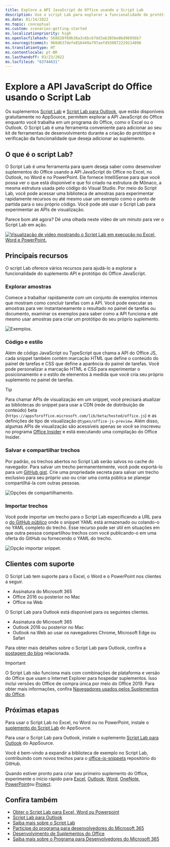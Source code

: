 ```yaml
---
title: Explore a API JavaScript do Office usando o Script Lab
description: Use o script Lab para explorar a funcionalidade de protótipo e a API do Office JS.
ms.date: 01/14/2022
ms.topic: conceptual
ms.custom: scenarios:getting-started
ms.localizationpriority: high
ms.openlocfilehash: 568628f60b36a3c6bcb7dd3ab3856e86d96956b7
ms.sourcegitcommit: 968d637defe816449a797aefd930872229214898
ms.translationtype: HT
ms.contentlocale: pt-BR
ms.lasthandoff: 03/23/2022
ms.locfileid: "63744631"
---
```

# <a name="explore-office-javascript-api-using-script-lab"></a>Explore a API JavaScript do Office usando o Script Lab

Os suplementos [Script Lab](https://appsource.microsoft.com/product/office/WA104380862) e [Script Lab para Outlook](https://appsource.microsoft.com/product/office/WA200001603), que estão disponíveis gratuitamente no AppSource, permitem explorar a API JavaScript do Office enquanto você trabalha em um programa do Office, como o Excel ou o Outlook. O Script Lab é uma ferramenta conveniente para adicionar ao seu kit de ferramentas de desenvolvimento durante a criação do protótipo e verificação da funcionalidade que deseja adicionar ao suplemento.

## <a name="what-is-script-lab"></a>O que é o script Lab?

O Script Lab é uma ferramenta para quem deseja saber como desenvolver suplementos do Office usando a API JavaScript do Office no Excel, no Outlook, no Word e no PowerPoint. Ele fornece IntelliSense para que você possa ver o que está disponível e que foi criado na estrutura de Mônaco, a mesma estrutura usada pelo código do Visual Studio. Por meio do Script Lab, você pode acessar uma biblioteca de amostras para experimentar rapidamente recursos ou até mesmo usar um exemplo como o ponto de partida para o seu próprio código. Você pode até usar o Script Lab para experimentar as APIs de visualização.

Parece bom até agora? Dê uma olhada neste vídeo de um minuto para ver o Script Lab em ação.

[![Visualização de vídeo mostrando o Script Lab em execução no Excel, Word e PowerPoint.](../images/screenshot-wide-youtube.png 'Visualização de vídeo do Script Lab')](https://aka.ms/scriptlabvideo)

## <a name="key-features"></a>Principais recursos

O script Lab oferece vários recursos para ajudá-lo a explorar a funcionalidade do suplemento API e protótipo do Office JavaScript.

### <a name="explore-samples"></a>Explorar amostras

Comece a trabalhar rapidamente com um conjunto de exemplos internos que mostram como concluir tarefas com a API. Você pode executar as amostras para ver instantaneamente o resultado no painel de tarefas ou documento, examinar os exemplos para saber como a API funciona e até mesmo usar amostras para criar um protótipo do seu próprio suplemento.

![Exemplos.](../images/script-lab-samples.jpg)

### <a name="code-and-style"></a>Código e estilo

Além de código JavaScript ou TypeScript que chama a API do Office JS, cada snippet também contém marcação HTML que define o conteúdo do painel de tarefas e CSS que define a aparência do painel de tarefas. Você pode personalizar a marcação HTML e CSS para experimentar o posicionamento e o estilo de elementos à medida que você cria seu próprio suplemento no painel de tarefas.

> [!TIP]
> Para chamar APIs de visualização em um snippet, você precisará atualizar as bibliotecas do snippet para usar a CDN (rede de distribuição de conteúdo) beta (`https://appsforoffice.microsoft.com/lib/beta/hosted/office.js`) e as definições de tipo de visualização `@types/office-js-preview`. Além disso, algumas APIs de visualização são acessíveis apenas se você se inscreveu no programa [Office Insider](https://insider.office.com) e está executando uma compilação do Office Insider.

### <a name="save-and-share-snippets"></a>Salvar e compartilhar trechos

Por padrão, os trechos abertos no Script Lab serão salvos no cache do navegador. Para salvar um trecho permanentemente, você pode exportá-lo para um [GitHub gist](https://gist.github.com). Crie uma propriedade secreta para salvar um trecho exclusivo para seu próprio uso ou criar uma conta pública se planejar compartilhá-la com outras pessoas.

![Opções de compartilhamento.](../images/script-lab-share.jpg)

### <a name="import-snippets"></a>Importar trechos

Você pode importar um trecho para o Script Lab especificando a URL para o [do GitHub público](https://gist.github.com) onde o snippet YAML está armazenado ou colando-o no YAML completo do trecho. Esse recurso pode ser útil em situações em que outra pessoa compartilhou trechos com você publicando-o em uma oferta do GitHub ou fornecendo o YAML do trecho.

![Opção importar snippet.](../images/script-lab-import-snippet.jpg)

## <a name="supported-clients"></a>Clientes com suporte

O Script Lab tem suporte para o Excel, o Word e o PowerPoint nos clientes a seguir.

- Assinatura do Microsoft 365
- Office 2016 ou posterior no Mac
- Office na Web

O Script Lab para Outlook está disponível para os seguintes clientes.

- Assinatura do Microsoft 365
- Outlook 2016 ou posterior no Mac
- Outlook na Web ao usar os navegadores Chrome, Microsoft Edge ou Safari

Para obter mais detalhes sobre o Script Lab para Outlook, confira a [postagem do blog](https://developer.microsoft.com/outlook/blogs/script-lab-now-supports-outlook/) relacionada.

> [!IMPORTANT]
> O Script Lab não funciona mais com combinações de plataforma e versão do Office que usam o Internet Explorer para hospedar suplementos. Isso inclui versões do Office de compra única por meio do Office 2019. Para obter mais informações, confira [Navegadores usados ​​pelos Suplementos do Office](../concepts/browsers-used-by-office-web-add-ins.md).

## <a name="next-steps"></a>Próximas etapas

Para usar o Script Lab no Excel, no Word ou no PowerPoint, instale o [suplemento do Script Lab](https://appsource.microsoft.com/product/office/WA104380862) do AppSource.

Para usar o Script Lab para Outlook, instale o suplemento [Script Lab para Outlook](https://appsource.microsoft.com/product/office/wa200001603) do AppSource.

Você é bem-vindo a expandir a biblioteca de exemplo no Script Lab, contribuindo com novos trechos para o [office-js-snippets](https://github.com/OfficeDev/office-js-snippets#office-js-snippets) repositório do GitHub.

Quando estiver pronto para criar seu primeiro suplemento do Office, experimente o início rápido para [Excel](../quickstarts/excel-quickstart-jquery.md), [Outlook](../quickstarts/outlook-quickstart.md), [Word](../quickstarts/word-quickstart.md), [OneNote](../quickstarts/onenote-quickstart.md), [PowerPoint](../quickstarts/powerpoint-quickstart.md)ou [Project](../quickstarts/project-quickstart.md).

## <a name="see-also"></a>Confira também

- [Obter o Script Lab para Excel, Word ou Powerpoint](https://appsource.microsoft.com/product/office/WA104380862)
- [Script Lab para Outlook](https://appsource.microsoft.com/product/office/wa200001603)
- [Saiba mais sobre o Script Lab](https://github.com/OfficeDev/script-lab#script-lab-a-microsoft-garage-project)
- [Participe do programa para desenvolvedores do Microsoft 365](https://developer.microsoft.com/office/dev-program)
- [Desenvolvimento de Suplementos do Office ](../develop/develop-overview.md)
- [Saiba mais sobre o Programa para Desenvolvedores do Microsoft 365](https://developer.microsoft.com/microsoft-365/dev-program)
